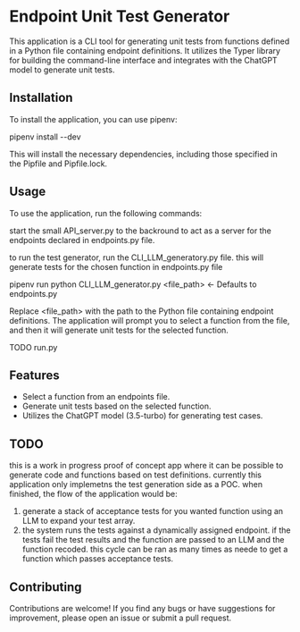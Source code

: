 # Endpoint Unit Test Generator

This application is a CLI tool for generating unit tests from functions defined in a Python file containing endpoint definitions. It utilizes the Typer library for building the command-line interface and integrates with the ChatGPT model to generate unit tests.

## Installation

To install the application, you can use pipenv:

pipenv install --dev

This will install the necessary dependencies, including those specified in the Pipfile and Pipfile.lock.

## Usage

To use the application, run the following commands:

start the small API_server.py to the backround to act as a server for the endpoints declared in endpoints.py file.

to run the test generator, run the CLI_LLM_generatory.py file. this will generate tests for the chosen function in endpoints.py file

pipenv run python CLI_LLM_generator.py  <file_path>  <- Defaults to endpoints.py

Replace <file_path> with the path to the Python file containing endpoint definitions. The application will prompt you to select a function from the file, and then it will generate unit tests for the selected function.

TODO run.py


## Features

- Select a function from an endpoints file.
- Generate unit tests based on the selected function.
- Utilizes the ChatGPT model (3.5-turbo) for generating test cases.


## TODO

this is a work in progress proof of concept app where it can be possible to generate code and functions based on test definitions. currently this application only implemetns the test generation side as a POC. when finished, the flow of the application would be:

1. generate a stack of acceptance tests for you wanted function using an LLM to expand your test array.
2. the system runs the tests against a dynamically assigned endpoint. if the tests fail the test results and the function are passed to an LLM and the function recoded. this cycle can be ran as many times as neede to get a function which passes acceptance tests.

## Contributing

Contributions are welcome! If you find any bugs or have suggestions for improvement, please open an issue or submit a pull request.

